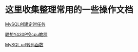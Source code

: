 # 这里收集整理常用的一些操作文档

[MySQL创建定时任务](https://zouxingjie.github.io/pdfDoc/MySQL创建定时任务.pdf)   

[联想Y430P换cpu教程](https://zouxingjie.github.io/pdfDoc/联想Y430P换i7cpu教程.pdf)  

[MySQL url转码函数](https://zouxingjie.github.io/pdfDoc/MySQLUrl转码函数.pdf)  
